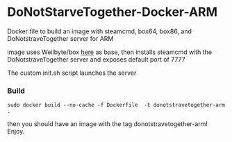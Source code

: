 # DoNotStarveTogether-Docker-ARM

Docker file to build an image with steamcmd, box64, box86, and DoNotstraveTogether server for ARM

image uses Weilbyte/box [here](https://github.com/Weilbyte/box)  as base, then installs steamcmd with the DoNotstraveTogether server and exposes default port of 7777

The custom init.sh script launches the server

### Build

`sudo docker build --no-cache -f Dockerfile  -t donotstravetogether-arm .`

then you should have an image with the tag donotstravetogether-arm! Enjoy.
